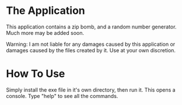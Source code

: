 # The Application
This application contains a zip bomb, and a random number generator. Much more may be added soon.

Warning: I am not liable for any damages caused by this application or damages caused by the files created by it. Use at your own discretion. 

# How To Use
Simply install the exe file in it's own directory, then run it. This opens a console. Type "help" to see all the commands.
